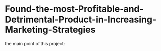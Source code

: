 # Found-the-most-Profitable-and-Detrimental-Product-in-Increasing-Marketing-Strategies
the main point of this project:
